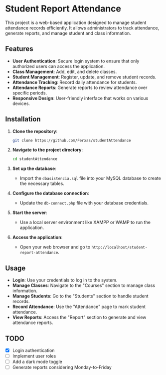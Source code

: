 # Student Report Attendance

This project is a web-based application designed to manage student attendance records efficiently. It allows administrators to track attendance, generate reports, and manage student and class information.

## Features

- **User Authentication**: Secure login system to ensure that only authorized users can access the application.
- **Class Management**: Add, edit, and delete classes.
- **Student Management**: Register, update, and remove student records.
- **Attendance Tracking**: Record daily attendance for students.
- **Attendance Reports**: Generate reports to review attendance over specific periods.
- **Responsive Design**: User-friendly interface that works on various devices.

## Installation

1. **Clone the repository**:
   ```bash
   git clone https://github.com/Ferxas/studentAttendance   
   ```

2. **Navigate to the project directory**:
   ```bash
   cd studentAttendance
   ```

3. **Set up the database**:
   - Import the `dbasistencia.sql` file into your MySQL database to create the necessary tables.

4. **Configure the database connection**:
   - Update the `db-connect.php` file with your database credentials.

5. **Start the server**:
   - Use a local server environment like XAMPP or WAMP to run the application.

6. **Access the application**:
   - Open your web browser and go to `http://localhost/student-report-attendance`.

## Usage

- **Login**: Use your credentials to log in to the system.
- **Manage Classes**: Navigate to the "Courses" section to manage class information.
- **Manage Students**: Go to the "Students" section to handle student records.
- **Record Attendance**: Use the "Attendance" page to mark student attendance.
- **View Reports**: Access the "Report" section to generate and view attendance reports.

## TODO

- [x] Login authentication
- [ ] Implement user roles
- [ ] Add a dark mode toggle
- [ ] Generate reports considering Monday-to-Friday

